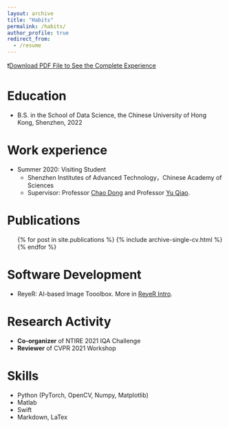 ```yaml
---
layout: archive
title: "Habits"
permalink: /habits/
author_profile: true
redirect_from:
  - /resume
---
```


❗️[Download PDF File to See the Complete Experience](http://HaomingCai.github.io/files/CV.pdf)

Education
======
* B.S. in the School of Data Science, the Chinese University of Hong Kong, Shenzhen, 2022

Work experience
======
* Summer 2020: Visiting Student
  * Shenzhen Institutes of Advanced Technology，Chinese Academy of Sciences
  * Supervisor: Professor [Chao Dong](https://scholar.google.com/citations?hl=en&user=OSDCB0UAAAAJ) and Professor [Yu Qiao](https://scholar.google.com/citations?user=gFtI-8QAAAAJ&hl=en).

  

Publications
======
  <ul>{% for post in site.publications %}
    {% include archive-single-cv.html %}
  {% endfor %}</ul>
  
Software Development
======
* ReyeR: AI-based Image Tooolbox. More in [ReyeR Intro](https://www.haomingcai.com/reyer/).

  
Research Activity
======
* **Co-organizer** of NTIRE 2021 IQA Challenge
* **Reviewer** of CVPR 2021 Workshop


Skills
======
* Python (PyTorch, OpenCV, Numpy, Matplotlib)
* Matlab
* Swift
* Markdown, LaTex